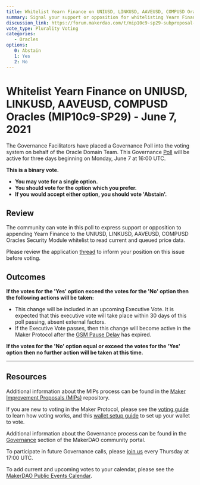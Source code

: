 ```yaml
---
title: Whitelist Yearn Finance on UNIUSD, LINKUSD, AAVEUSD, COMPUSD Oracles (MIP10c9-SP29) - June 7, 2021
summary: Signal your support or opposition for whitelisting Yearn Finance on the UNIUSD, LINKUSD, AAVEUSD, COMPUSD Oracles.
discussion_link: https://forum.makerdao.com/t/mip10c9-sp29-subproposal-to-whitelist-yearn-finance-on-uniusd-linkusd-aaveusd-compusd-oracles/8448
vote_type: Plurality Voting
categories:
   - Oracles
options:
   0: Abstain
   1: Yes
   2: No
---
```

# Whitelist Yearn Finance on UNIUSD, LINKUSD, AAVEUSD, COMPUSD Oracles (MIP10c9-SP29) - June 7, 2021

The Governance Facilitators have placed a Governance Poll into the voting system on behalf of the Oracle Domain Team. This Governance [Poll](https://community-development.makerdao.com/en/learn/governance/on-chain-gov) will be active for three days beginning on Monday, June 7 at 16:00 UTC.

**This is a binary vote.** 
- **You may vote for a single option.** 
- **You should vote for the option which you prefer.**
- **If you would accept either option, you should vote 'Abstain'.**

## Review

The community can vote in this poll to express support or opposition to appending Yearn Finance to the UNIUSD, LINKUSD, AAVEUSD, COMPUSD Oracles Security Module whitelist to read current and queued price data.

Please review the application [thread](https://forum.makerdao.com/t/mip10c9-sp29-subproposal-to-whitelist-yearn-finance-on-uniusd-linkusd-aaveusd-compusd-oracles/8448) to inform your position on this issue before voting.

## Outcomes

**If the votes for the 'Yes' option exceed the votes for the 'No' option then the following actions will be taken:**
* This change will be included in an upcoming Executive Vote. It is expected that this executive vote will take place within 30 days of this poll passing, absent external factors.
* If the Executive Vote passes, then this change will become active in the Maker Protocol after the [GSM Pause Delay](https://community-development.makerdao.com/en/learn/governance/param-gsm-pause-delay) has expired.

**If the votes for the 'No' option equal or exceed the votes for the 'Yes' option then no further action will be taken at this time.**  

---

## Resources

Additional information about the MIPs process can be found in the [Maker Improvement Proposals (MIPs)](https://github.com/makerdao/mips) repository.

If you are new to voting in the Maker Protocol, please see the [voting guide](https://community-development.makerdao.com/en/learn/governance/how-voting-works/) to learn how voting works, and this [wallet setup guide](https://community-development.makerdao.com/en/learn/governance/voting-setup/) to set up your wallet to vote.

Additional information about the Governance process can be found in the [Governance](https://community-development.makerdao.com/en/learn/governance) section of the MakerDAO community portal.

To participate in future Governance calls, please [join us](https://github.com/makerdao/community/tree/master/governance/governance-and-risk-meetings) every Thursday at 17:00 UTC.

To add current and upcoming votes to your calendar, please see the [MakerDAO Public Events Calendar](https://calendar.google.com/calendar/embed?src=makerdao.com_3efhm2ghipksegl009ktniomdk%40group.calendar.google.com&ctz=UTC&mode=week&showCalendars=0&showPrint=0).
